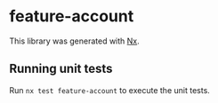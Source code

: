 # feature-account

This library was generated with [Nx](https://nx.dev).

## Running unit tests

Run `nx test feature-account` to execute the unit tests.
